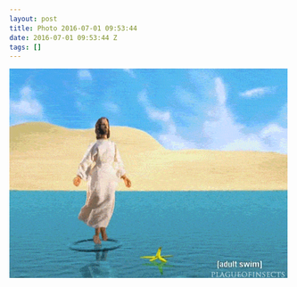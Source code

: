 ```yaml
---
layout: post
title: Photo 2016-07-01 09:53:44
date: 2016-07-01 09:53:44 Z
tags: []
---
```

![](/media/2016/07/146746938329.gif)
